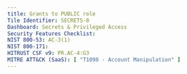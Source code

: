 ```yaml
---
title: Grants to PUBLIC role
Tile Identifier: SECRETS-8
Dashboard: Secrets & Privileged Access
Security Features Checklist:
NIST 800-53: AC-3(1)
NIST 800-171:
HITRUST CSF v9: PR.AC-4:G3
MITRE ATT&CK (SaaS): [ "T1098 - Account Manipulation" ]
---
```


<!-- TODO -->
